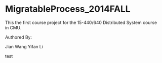 MigratableProcess_2014FALL
==========================

This the first course project for the 15-440/640 Distributed System course in CMU.

Authored By:

Jian Wang
Yifan Li

test
